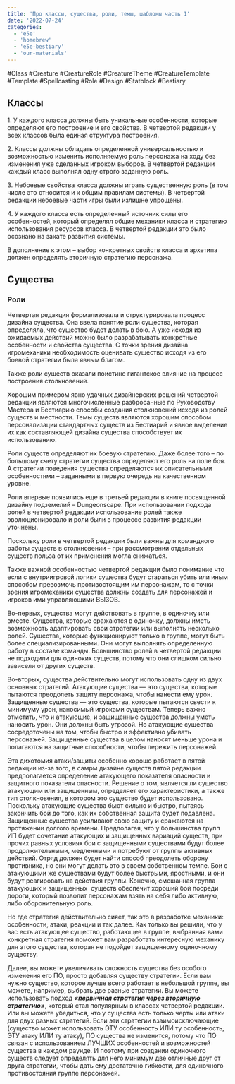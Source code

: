 ```yaml
---
title: 'Про классы, существа, роли, темы, шаблоны часть 1'
date: '2022-07-24'
categories:
  - 'e5e'
  - 'homebrew'
  - 'e5e-bestiary'
  - 'our-materials'
---
```


#Class #Creature #CreatureRole #CreatureTheme #CreatureTemplate #Template #Spellcasting #Role #Design #Statblock #Bestiary

## Классы

1\. У каждого класса должны быть уникальные особенности, которые определяют его построение и его свойства. В четвертой редакции у всех классов была единая структура построения.

2\. Классы должны обладать определенной универсальностью и возможностью изменить исполняемую роль персонажа на ходу без изменения уже сделанных игроком выборов. В четвертой редакции каждый класс выполнял одну строго заданную роль.

3\. Небоевые свойства класса должны играть существенную роль (в том числе это относится и к общим правилам системы). В четвертой редакции небоевые части игры были излишне упрощены.

4\. У каждого класса есть определенный источник силы его особенностей, который определял общие механики класса и стратегию использования ресурсов класса. В четвертой редакции это было осознано на закате развития системы.

В дополнение к этом – выбор конкретных свойств класса и архетипа должен определять вторичную стратегию персонажа.

## Существа

### Роли

Четвертая редакция формализовала и структурировала процесс дизайна существа. Она ввела понятие роли существа, которая определяла, что существо будет делать в бою. А уже исходя из ожидаемых действий можно было разрабатывать конкретные особенности и свойства существа. С точки зрения дизайна игромеханики необходимость оценивать существо исходя из его боевой стратегии была явным благом.

Также роли существ оказали поистине гигантское влияние на процесс построения столкновений.

Хорошим примером явно удачных дизайнерских решений четвертой редакции являются многочисленные разбросанные по Руководству Мастера и Бестиарию способы создания столкновений исходя из ролей существ и местности. Темы существ являются хорошим способом персонализации стандартных существ из Бестиарий и явное выделение их как составляющей дизайна существа способствует их использованию.

Роли существ определяют их боевую стратегию. Даже более того – по большому счету стратегии существа определяют его роль на поле боя. А стратегии поведения существа определяются их описательными особенностями – заданными в первую очередь на качественном уровне.

Роли впервые появились еще в третьей редакции в книге посвященной дизайну подземелий – Dungeonscape. При использовании подхода ролей в четвертой редакции использование ролей также эволюционировало и роли были в процессе развития редакции уточнены.

Поскольку роли в четвертой редакции были важны для командного работы существ в столкновении – при рассмотрении отдельных существ польза от их применения могла снижаться.

Также важной особенностью четвертой редакции было понимание что если с внутриигровой логики существа будут стараться убить или иным способом превозмочь противостоящим им персонажам, то с точки зрения игромеханики существа должны создать для персонажей и игроков ими управляющими ВЫЗОВ.

Во-первых, существа могут действовать в группе, в одиночку или вместе. Существа, которые сражаются в одиночку, должны иметь возможность адаптировать свои стратегии или выполнять несколько ролей. Существа, которые функционируют только в группе, могут быть более специализированными. Они могут выполнять определенную работу в составе команды. Большинство ролей в четвертой редакции не подходили для одиноких существ, потому что они слишком сильно зависели от других существ.

Во-вторых, существа действительно могут использовать одну из двух основных стратегий. Атакующие существа — это существа, которые пытаются преодолеть защиту персонажа, чтобы нанести ему урон. Защищенные существа — это существа, которые пытаются свести к минимуму урон, наносимый игроками существам. Теперь важно отметить, что и атакующие, и защищенные существа должны уметь наносить урон. Они должны быть угрозой. Но атакующие существа сосредоточены на том, чтобы быстро и эффективно убивать персонажей. Защищенные существа в целом наносят меньше урона и полагаются на защитные способности, чтобы пережить персонажей.

Эта дихотомия атаки/защиты особенно хорошо работает в пятой редакции из-за того, в самрм дизайне существ пятой редакции предполагается определение атакующего показателя опасности и защитного показателя опасности. Решение о том, является ли существо атакующим или защищенным, определяет его характеристики, а также тип столкновения, в котором это существо будет использовано. Поскольку атакующие существа бьют сильно и быстро, пытаясь закончить бой до того, как их собственная защита будет подавлена. Защищенные существа усиливают свою защиту и сражаются на протяжении долгого времени. Предполагая, что у большинства групп ИП будет сочетание атакующих и защищенных вариаций существ, при прочих равных условиях бои с защищенными существами будут более продолжительными, медленными и потребуют от группы активных действий. Отряд должен будет найти способ преодолеть оборону противника, но они могут делать это в своем собственном темпе. Бои с атакующими же существами будут более быстрыми, яростными, и они будут реагировать на действия группы. Конечно, смешанная группа атакующих и защищенных  существ обеспечит хороший бой посреди дороги, который позволит персонажам взять на себя либо активную, либо оборонительную роль.

Но где стратегия действительно сияет, так это в разработке механики: особенности, атаки, реакции и так далее. Как только вы решили, что у вас есть атакующее существо, работающее в группе, выбранная вами конкретная стратегия поможет вам разработать интересную механику для этого существа, которая не подойдет защищенному одиночному существу.

Далее, вы можете увеличивать сложность существа без особого изменения его ПО, просто добавляя существу стратегии. Если вам нужно существо, которое лучше всего работает в небольшой группе, вы можете, например, выбрать две разные стратегии. Вы можете использовать подход **_«первичная стратегия через вторичную стратегию»_**, который стал популярным в классах четвертой редакции. Или вы можете убедиться, что у существа есть только черты или атаки для двух разных стратегий. Если эти стратегии взаимоисключающие (существо может использовать ЭТУ особенность ИЛИ ту особенность, ЭТУ атаку ИЛИ ту атаку), ПО существа не изменится, потому что ПО связан с использованием ЛУЧШИХ особенностей и возможностей существа в каждом раунде. И поэтому при создании одиночного существ следует определять для него минимум две отличные друг от друга стратегии, чтобы дать ему достаточно гибкости, для одиночного противостояния группе персонажей.
